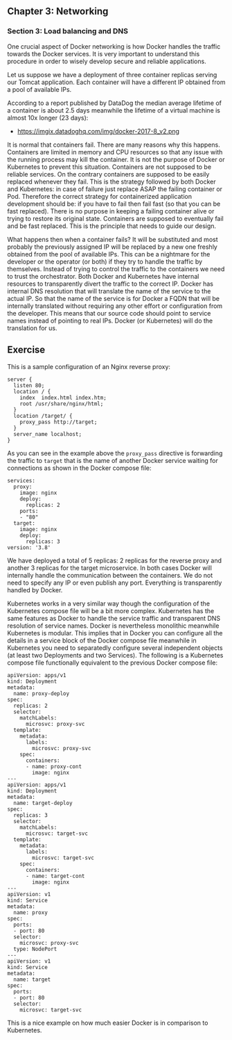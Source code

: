 ## Chapter 3: Networking

### Section 3: Load balancing and DNS

One crucial aspect of Docker networking is how Docker handles the traffic towards the Docker services.
It is very important to understand this procedure in order to wisely develop secure and reliable applications.

Let us suppose we have a deployment of three container replicas serving our Tomcat application.
Each container will have a different IP obtained from a pool of available IPs.

According to a report published by DataDog the median average lifetime of a container is about 2.5 days meanwhile the lifetime of a virtual machine is almost 10x longer (23 days):
* https://imgix.datadoghq.com/img/docker-2017-8_v2.png

It is normal that containers fail.
There are many reasons why this happens.
Containers are limited in memory and CPU resources so that any issue with the running process may kill the container.
It is not the purpose of Docker or Kubernetes to prevent this situation.
Containers are not supposed to be reliable services.
On the contrary containers are supposed to be easily replaced whenever they fail.
This is the strategy followed by both Docker and Kubernetes: in case of failure just replace ASAP the failing container or Pod.
Therefore the correct strategy for containerized application development should be: if you have to fail then fail fast (so that you can be fast replaced).
There is no purpose in keeping a failing container alive or trying to restore its original state.
Containers are supposed to eventually fail and be fast replaced.
This is the principle that needs to guide our design.

What happens then when a container fails?
It will be substituted and most probably the previously assigned IP will be replaced by a new one freshly obtained from the pool of available IPs.
This can be a nightmare for the developer or the operator (or both) if they try to handle the traffic by themselves.
Instead of trying to control the traffic to the containers we need to trust the orchestrator.
Both Docker and Kubernetes have internal resources to transparently divert the traffic to the correct IP.
Docker has internal DNS resolution that will translate the name of the service to the actual IP.
So that the name of the service is for Docker a FQDN that will be internally translated without requiring any other effort or configuration from the developer.
This means that our source code should point to service names instead of pointing to real IPs.
Docker (or Kubernetes) will do the translation for us.

## Exercise

This is a sample configuration of an Nginx reverse proxy:
```
server {
  listen 80;
  location / {
    index  index.html index.htm;
    root /usr/share/nginx/html;
  }
  location /target/ {
    proxy_pass http://target;
  }
  server_name localhost;
}
```

As you can see in the example above the `proxy_pass` directive is forwarding the traffic to `target` that is the name of another Docker service waiting for connections as shown in the Docker compose file:
```
services:
  proxy:
    image: nginx
    deploy:
      replicas: 2
    ports:
    - "80"
  target:
    image: nginx
    deploy:
      replicas: 3
version: '3.8'
```

We have deployed a total of 5 replicas: 2 replicas for the reverse proxy and another 3 replicas for the target microservice.
In both cases Docker will internally handle the communication between the containers.
We do not need to specify any IP or even publish any port.
Everything is transparently handled by Docker.

Kubernetes works in a very similar way though the configuration of the Kubernetes compose file will be a bit more complex.
Kubernetes has the same features as Docker to handle the service traffic and transparent DNS resolution of service names.
Docker is nevertheless monolithic meanwhile Kubernetes is modular.
This implies that in Docker you can configure all the details in a service block of the Docker compose file meanwhile in Kubernetes you need to separatedly configure several independent objects (at least two Deployments and two Services). The following is a Kubernetes compose file functionally equivalent to the previous Docker compose file:
```
apiVersion: apps/v1
kind: Deployment
metadata:
  name: proxy-deploy
spec:
  replicas: 2
  selector:
    matchLabels:
      microsvc: proxy-svc
  template:
    metadata:
      labels:
        microsvc: proxy-svc
    spec:
      containers:
      - name: proxy-cont
        image: nginx
---
apiVersion: apps/v1
kind: Deployment
metadata:
  name: target-deploy
spec:
  replicas: 3
  selector:
    matchLabels:
      microsvc: target-svc
  template:
    metadata:
      labels:
        microsvc: target-svc
    spec:
      containers:
      - name: target-cont
        image: nginx
---
apiVersion: v1
kind: Service
metadata:
  name: proxy
spec:
  ports:
  - port: 80
  selector:
    microsvc: proxy-svc
  type: NodePort
---
apiVersion: v1
kind: Service
metadata:
  name: target
spec:
  ports:
  - port: 80
  selector:
    microsvc: target-svc
```

This is a nice example on how much easier Docker is in comparison to Kubernetes.
